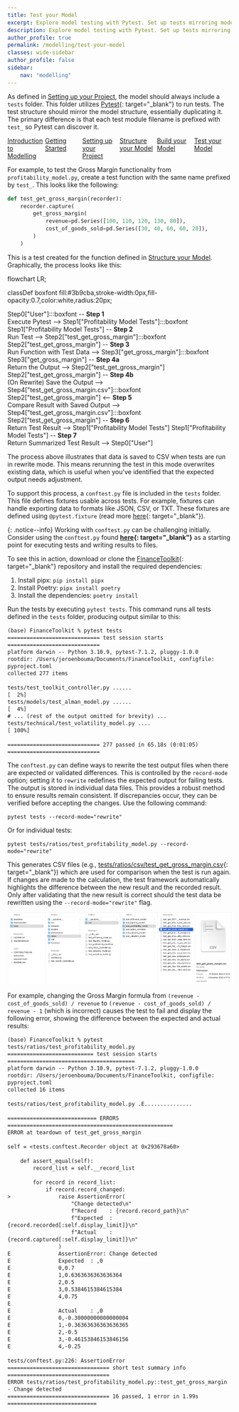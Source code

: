 ```yaml
---
title: Test your Model
excerpt: Explore model testing with Pytest. Set up tests mirroring model structure, ensuring accurate results through data recording and comparison.
description: Explore model testing with Pytest. Set up tests mirroring model structure, ensuring accurate results through data recording and comparison.
author_profile: true
permalink: /modelling/test-your-model
classes: wide-sidebar
author_profile: false
sidebar:
    nav: "modelling"
---
```


<script src="https://cdn.jsdelivr.net/npm/mermaid@10.6.0/dist/mermaid.min.js"></script>

As defined in [Setting up your Project](/modelling/setting-up-your-project), the model should always include a `tests` folder. This folder utilizes [Pytest](https://docs.pytest.org/en/){: target="_blank"} to run tests. The test structure should mirror the model structure, essentially duplicating it. The primary difference is that each test module filename is prefixed with `test_` so Pytest can discover it.

<div style="display: flex; justify-content: space-between;margin-bottom:10px">
        <a href="/modelling/introduction" class="btn btn--info" style="flex: 1;margin-right:5px;">Introduction to Modelling</a>
        <a href="/modelling/getting-started" class="btn btn--info" style="flex: 1;margin-right:5px">Getting Started</a>
        <a href="/modelling/setting-up-your-project" class="btn btn--info" style="flex: 1;margin-right:5px">Setting up your Project</a>
        <a href="/modelling/structure-your-model" class="btn btn--info" style="flex: 1;margin-right:5px">Structure your Model</a>
        <a href="/modelling/build-your-model" class="btn btn--info" style="flex: 1;margin-right:5px">Build your Model</a>
        <a href="/modelling/test-your-model" class="btn btn--warning" style="flex: 1;margin-right:5px">Test your Model</a>
</div>

For example, to test the Gross Margin functionality from `profitability_model.py`, create a test function with the same name prefixed by `test_`. This looks like the following:

```python
def test_get_gross_margin(recorder):
    recorder.capture(
        get_gross_margin(
            revenue=pd.Series([100, 110, 120, 130, 80]),
            cost_of_goods_sold=pd.Series([30, 40, 60, 60, 20]),
        )
    )
```

This is a test created for the function defined in [Structure your Model](/modelling/structure-your-model). Graphically, the process looks like this:

<div class="mermaid">
flowchart LR;

classDef boxfont fill:#3b9cba,stroke-width:0px,fill-opacity:0.7,color:white,radius:20px;

Step0["User"]:::boxfont -- <b>Step 1<br></b>Execute Pytest --> Step1["Profitability Model Tests"]:::boxfont
Step1["Profitability Model Tests"] -- <b>Step 2<br></b>Run Test --> Step2["test_get_gross_margin"]:::boxfont
Step2["test_get_gross_margin"] -- <b>Step 3<br></b>Run Function with Test Data --> Step3["get_gross_margin"]:::boxfont
Step3["get_gross_margin"] -- <b>Step 4a<br></b>Return the Output --> Step2["test_get_gross_margin"]
Step2["test_get_gross_margin"] -- <b>Step 4b<br></b> (On Rewrite) Save the Output --> Step4["test_get_gross_margin.csv"]:::boxfont
Step2["test_get_gross_margin"] <-- <b>Step 5<br></b> Compare Result with Saved Output --> Step4["test_get_gross_margin.csv"]:::boxfont
Step2["test_get_gross_margin"] -- <b>Step 6<br></b>Return Test Result --> Step1["Profitability Model Tests"]
Step1["Profitability Model Tests"] -- <b>Step 7<br></b>Return Summarized Test Result --> Step0["User"]
</div>

The process above illustrates that data is saved to CSV when tests are run in rewrite mode. This means rerunning the test in this mode overwrites existing data, which is useful when you've identified that the expected output needs adjustment.

To support this process, a `conftest.py` file is included in the `tests` folder. This file defines fixtures usable across tests. For example, fixtures can handle exporting data to formats like JSON, CSV, or TXT. These fixtures are defined using `@pytest.fixture` (read more [here](https://docs.pytest.org/en/6.2.x/fixture.html){: target="_blank"}).

{: .notice--info}
Working with `conftest.py` can be challenging initially. Consider using the `conftest.py` found **[here](https://github.com/JerBouma/FinanceToolkit/blob/main/tests/conftest.py){: target="_blank"}** as a starting point for executing tests and writing results to files.

To see this in action, download or clone the [FinanceToolkit](https://github.com/JerBouma/FinanceToolkit){: target="_blank"} repository and install the required dependencies:

1. Install pipx: `pip install pipx`
2. Install Poetry: `pipx install poetry`
3. Install the dependencies: `poetry install`

Run the tests by executing `pytest tests`. This command runs all tests defined in the `tests` folder, producing output similar to this:

```shell
(base) FinanceToolkit % pytest tests
============================= test session starts =============================
platform darwin -- Python 3.10.9, pytest-7.1.2, pluggy-1.0.0
rootdir: /Users/jeroenbouma/Documents/FinanceToolkit, configfile: pyproject.toml
collected 277 items                                                                                                                                                                   

tests/test_toolkit_controller.py ......                                         [  2%]
tests/models/test_alman_model.py ......                                         [  4%]
# ... (rest of the output omitted for brevity) ...
tests/technical/test_volatility_model.py ....                                   [ 100%]

============================= 277 passed in 65.18s (0:01:05) =============================
```

The `conftest.py` can define ways to rewrite the test output files when there are expected or validated differences. This is controlled by the `record-mode` option; setting it to `rewrite` redefines the expected output for failing tests. The output is stored in individual data files. This provides a robust method to ensure results remain consistent. If discrepancies occur, they can be verified before accepting the changes. Use the following command:

```shell
pytest tests --record-mode="rewrite"
```

Or for individual tests:

```shell
pytest tests/ratios/test_profitability_model.py --record-mode="rewrite"
```

This generates CSV files (e.g., [tests/ratios/csv/test_get_gross_margin.csv](https://github.com/JerBouma/FinanceToolkit/blob/main/tests/ratios/csv/test_profitability_model/test_get_gross_margin.csv){: target="_blank"}) which are used for comparison when the test is run again. If changes are made to the calculation, the test framework automatically highlights the difference between the new result and the recorded result. Only after validating that the new result is correct should the test data be rewritten using the `--record-mode="rewrite"` flag.

![Testing Directory](/assets/images/modelling/test-your-model/testing-directory.png)

For example, changing the Gross Margin formula from `(revenue - cost_of_goods_sold) / revenue` to `(revenue - cost_of_goods_sold) / revenue - 1` (which is incorrect) causes the test to fail and display the following error, showing the difference between the expected and actual results:

```shell
(base) FinanceToolkit % pytest tests/ratios/test_profitability_model.py 
=========================== test session starts ========================================
platform darwin -- Python 3.10.9, pytest-7.1.2, pluggy-1.0.0
rootdir: /Users/jeroenbouma/Documents/FinanceToolkit, configfile: pyproject.toml
collected 16 items                                                                                                                                                                    

tests/ratios/test_profitability_model.py .E...............

============================ ERRORS ====================================================
ERROR at teardown of test_get_gross_margin

self = <tests.conftest.Recorder object at 0x293678a60>

    def assert_equal(self):
        record_list = self.__record_list
    
        for record in record_list:
            if record.record_changed:
>               raise AssertionError(
                    "Change detected\n"
                    f"Record    : {record.record_path}\n"
                    f"Expected  : {record.recorded[:self.display_limit]}\n"
                    f"Actual    : {record.captured[:self.display_limit]}\n"
                )
E               AssertionError: Change detected
E               Expected  : ,0
E               0,0.7
E               1,0.6363636363636364
E               2,0.5
E               3,0.5384615384615384
E               4,0.75
E               
E               Actual    : ,0
E               0,-0.30000000000000004
E               1,-0.36363636363636365
E               2,-0.5
E               3,-0.46153846153846156
E               4,-0.25

tests/conftest.py:226: AssertionError
================================ short test summary info ================================
ERROR tests/ratios/test_profitability_model.py::test_get_gross_margin - Change detected
================================ 16 passed, 1 error in 1.99s ============================
```
